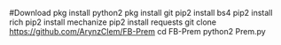 #Download 
pkg install python2
pkg install git
pip2 install bs4
pip2 install rich
pip2 install mechanize
pip2 install requests
git clone https://github.com/ArynzClem/FB-Prem
cd FB-Prem
python2 Prem.py
